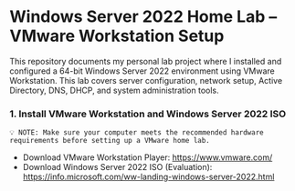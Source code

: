# Windows Server 2022 Home Lab – VMware Workstation Setup

This repository documents my personal lab project where I installed and configured a 64-bit Windows Server 2022 environment using VMware Workstation. This lab covers server configuration, network setup, Active Directory, DNS, DHCP, and system administration tools.

### 1. Install VMware Workstation and Windows Server 2022 ISO
`````````````````````````````````````````````````````````````````````
💡 NOTE: Make sure your computer meets the recommended hardware requirements before setting up a VMware home lab.
`````````````````````````````````````````````````````````````````````
- Download VMware Workstation Player: https://www.vmware.com/
- Download Windows Server 2022 ISO (Evaluation): https://info.microsoft.com/ww-landing-windows-server-2022.html

